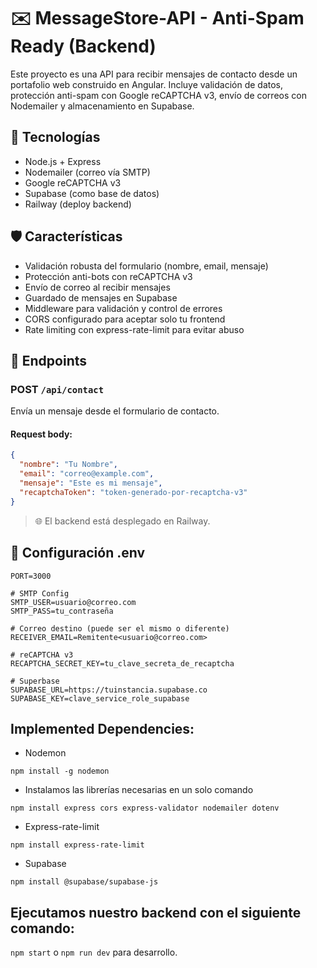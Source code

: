# ✉️ MessageStore-API - Anti-Spam Ready (Backend)

Este proyecto es una API para recibir mensajes de contacto desde un portafolio web construido en Angular. Incluye validación de datos, protección anti-spam con Google reCAPTCHA v3, envío de correos con Nodemailer y almacenamiento en Supabase.

## 🚀 Tecnologías

- Node.js + Express
- Nodemailer (correo vía SMTP)
- Google reCAPTCHA v3
- Supabase (como base de datos)
- Railway (deploy backend)

## 🛡️ Características

- Validación robusta del formulario (nombre, email, mensaje)
- Protección anti-bots con reCAPTCHA v3
- Envío de correo al recibir mensajes
- Guardado de mensajes en Supabase
- Middleware para validación y control de errores
- CORS configurado para aceptar solo tu frontend
- Rate limiting con express-rate-limit para evitar abuso

## 🧪 Endpoints

### POST `/api/contact`

Envía un mensaje desde el formulario de contacto.

#### Request body:

```json
{
  "nombre": "Tu Nombre",
  "email": "correo@example.com",
  "mensaje": "Este es mi mensaje",
  "recaptchaToken": "token-generado-por-recaptcha-v3"
}
```

> 🌐 El backend está desplegado en Railway.

## 🧭 Configuración .env

```env
PORT=3000

# SMTP Config
SMTP_USER=usuario@correo.com
SMTP_PASS=tu_contraseña

# Correo destino (puede ser el mismo o diferente)
RECEIVER_EMAIL=Remitente<usuario@correo.com>

# reCAPTCHA v3
RECAPTCHA_SECRET_KEY=tu_clave_secreta_de_recaptcha

# Superbase
SUPABASE_URL=https://tuinstancia.supabase.co
SUPABASE_KEY=clave_service_role_supabase
```

## Implemented Dependencies:
* Nodemon
```
npm install -g nodemon
```
* Instalamos las librerías necesarias en un solo comando
```
npm install express cors express-validator nodemailer dotenv
```
* Express-rate-limit
```
npm install express-rate-limit
```
* Supabase
```
npm install @supabase/supabase-js
```

## Ejecutamos nuestro backend con el siguiente comando:
`npm start` o `npm run dev` para desarrollo.